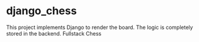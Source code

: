# django_chess
This project implements Django to render the board.
The logic is completely stored in the backend.
Fullstack Chess
